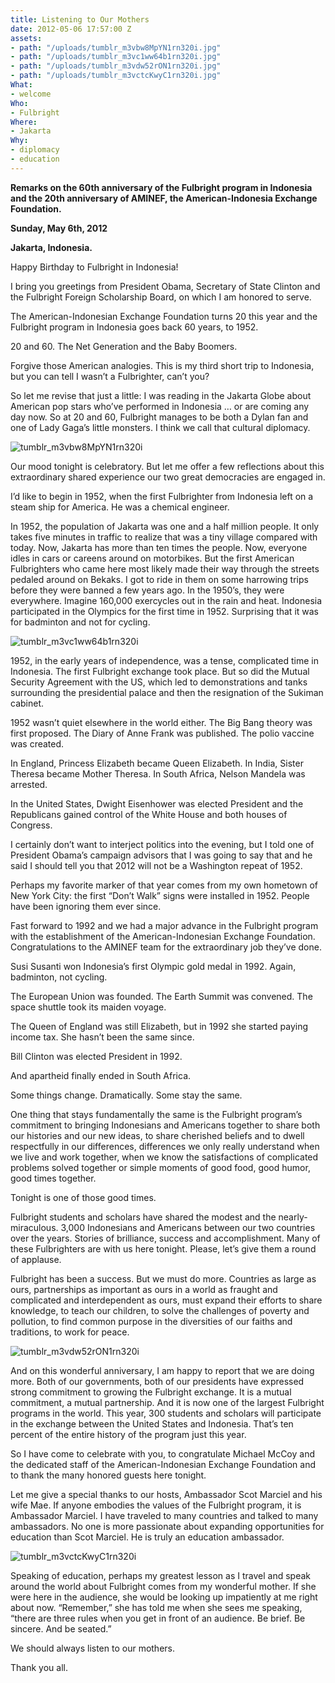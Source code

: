 ```yaml
---
title: Listening to Our Mothers
date: 2012-05-06 17:57:00 Z
assets:
- path: "/uploads/tumblr_m3vbw8MpYN1rn320i.jpg"
- path: "/uploads/tumblr_m3vc1ww64b1rn320i.jpg"
- path: "/uploads/tumblr_m3vdw52rON1rn320i.jpg"
- path: "/uploads/tumblr_m3vctcKwyC1rn320i.jpg"
What:
- welcome
Who:
- Fulbright
Where:
- Jakarta
Why:
- diplomacy
- education
---
```


**Remarks on the 60th anniversary of the Fulbright program in Indonesia and the 20th anniversary of AMINEF, the American-Indonesia Exchange Foundation.**

**Sunday, May 6th, 2012**

**Jakarta, Indonesia.**

Happy Birthday to Fulbright in Indonesia! 

I bring you greetings from President Obama, Secretary of State Clinton and the Fulbright Foreign Scholarship Board, on which I am honored to serve.

The American-Indonesian Exchange Foundation turns 20 this year and the Fulbright program in Indonesia goes back 60 years, to 1952.

20 and 60. The Net Generation and the Baby Boomers. 

Forgive those American analogies. This is my third short trip to Indonesia, but you can tell I wasn’t a Fulbrighter, can’t you? 

So let me revise that just a little:  I was reading in the Jakarta Globe about American pop stars who’ve performed in Indonesia … or are coming any day now.  So at 20 and 60, Fulbright manages to be both a Dylan fan and one of Lady Gaga’s little monsters. I think we call that cultural diplomacy.

![tumblr_m3vbw8MpYN1rn320i](/uploads/tumblr_m3vbw8MpYN1rn320i.jpg) 

Our mood tonight is celebratory. But let me offer a few reflections about this extraordinary shared experience our two great democracies are engaged in.

I’d like to begin in 1952, when the first Fulbrighter from Indonesia left on a steam ship for America. He was a chemical engineer.

In 1952, the population of Jakarta was one and a half million people. It only takes five minutes in traffic to realize that was a tiny village compared with today.  Now, Jakarta has more than ten times the people.  Now, everyone idles in cars or careens around on motorbikes. But the first American Fulbrighters who came here most likely made their way through the streets pedaled around on Bekaks.  I got to ride in them on some harrowing trips before they were banned a few years ago. In the 1950’s, they were everywhere. Imagine 160,000 exercycles out in the rain and heat. Indonesia participated in the Olympics for the first time in 1952.  Surprising that it was for badminton and not for cycling.

![tumblr_m3vc1ww64b1rn320i](/uploads/tumblr_m3vc1ww64b1rn320i.jpg) 

1952, in the early years of independence, was a tense, complicated time in Indonesia. The first Fulbright exchange took place. But so did the Mutual Security Agreement with the US, which led to demonstrations and tanks surrounding the presidential palace and then the resignation of the Sukiman cabinet.

1952 wasn’t quiet elsewhere in the world either.  The Big Bang theory was first proposed.  The Diary of Anne Frank was published. The polio vaccine was created.

In England, Princess Elizabeth became Queen Elizabeth. In India, Sister Theresa became Mother Theresa. In South Africa, Nelson Mandela was arrested.

In the United States, Dwight Eisenhower was elected President and the Republicans gained control of the White House and both houses of Congress. 

I certainly don’t want to interject politics into the evening, but I told one of President Obama’s campaign advisors that I was going to say that and he said I should tell you that 2012 will not be a Washington repeat of 1952.

Perhaps my favorite marker of that year comes from my own hometown of New York City: the first “Don’t Walk” signs were installed in 1952. People have been ignoring them ever since. 

Fast forward to 1992 and we had a major advance in the Fulbright program with the establishment of the American-Indonesian Exchange Foundation. Congratulations to the AMINEF team for the extraordinary job they’ve done.

Susi Susanti won Indonesia’s first Olympic gold medal in 1992.  Again, badminton, not cycling.

The European Union was founded. The Earth Summit was convened.  The space shuttle took its maiden voyage.

The Queen of England was still Elizabeth, but in 1992 she started paying income tax.  She hasn’t been the same since. 

Bill Clinton was elected President in 1992.

And apartheid finally ended in South Africa.

Some things change. Dramatically. Some stay the same.

One thing that stays fundamentally the same is the Fulbright program’s commitment to bringing Indonesians and Americans together to share both our histories and our new ideas, to share cherished beliefs and to dwell respectfully in our differences, differences we only really understand when we live and work together, when we know the satisfactions of complicated problems solved together or simple moments of good food, good humor, good times together.

Tonight is one of those good times. 

Fulbright students and scholars have shared the modest and the nearly-miraculous. 3,000 Indonesians and Americans between our two countries over the years.  Stories of brilliance, success and accomplishment.  Many of these Fulbrighters are with us here tonight.  Please, let’s give them a round of applause. 

Fulbright has been a success. But we must do more.  Countries as large as ours, partnerships as important as ours in a world as fraught and complicated and interdependent as ours, must expand their efforts to share knowledge, to teach our children, to solve the challenges of poverty and pollution, to find common purpose in the diversities of our faiths and traditions, to work for peace.

![tumblr_m3vdw52rON1rn320i](/uploads/tumblr_m3vdw52rON1rn320i.jpg) 

And on this wonderful anniversary, I am happy to report that we are doing more. Both of our governments, both of our presidents have expressed strong commitment to growing the Fulbright exchange.  It is a mutual commitment, a mutual partnership.  And it is now one of the largest Fulbright programs in the world.  This year, 300 students and scholars will participate in the exchange between the United States and Indonesia.  That’s ten percent of the entire history of the program just this year.

So I have come to celebrate with you, to congratulate Michael McCoy and the dedicated staff of the American-Indonesian Exchange Foundation and to thank the many honored guests here tonight. 

Let me give a special thanks to our hosts, Ambassador Scot Marciel and his wife Mae. If anyone embodies the values of the Fulbright program, it is Ambassador Marciel.  I have traveled to many countries and talked to many ambassadors.  No one is more passionate about expanding opportunities for education than Scot Marciel.  He is truly an education ambassador.

![tumblr_m3vctcKwyC1rn320i](/uploads/tumblr_m3vctcKwyC1rn320i.jpg) 

Speaking of education, perhaps my greatest lesson as I travel and speak around the world about Fulbright comes from my wonderful mother.  If she were here in the audience, she would be looking up impatiently at me right about now.  “Remember,” she has told me when she sees me speaking, “there are three rules when you get in front of an audience.  Be brief. Be sincere. And be seated.”

We should always listen to our mothers.

Thank you all.
